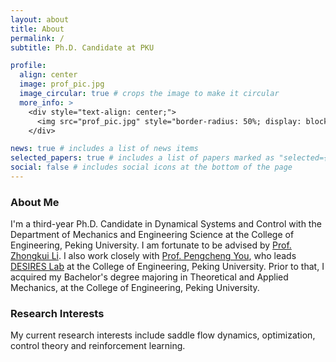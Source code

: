 ```yaml
---
layout: about
title: About
permalink: /
subtitle: Ph.D. Candidate at PKU

profile:
  align: center
  image: prof_pic.jpg
  image_circular: true # crops the image to make it circular
  more_info: >
    <div style="text-align: center;">
      <img src="prof_pic.jpg" style="border-radius: 50%; display: block; margin: 0 auto;" alt="Beijing, China" />
    </div>

news: true # includes a list of news items
selected_papers: true # includes a list of papers marked as "selected={true}"
social: false # includes social icons at the bottom of the page
---
```

### About Me
I'm a third-year Ph.D. Candidate in Dynamical Systems and Control with the Department of Mechanics and Engineering Science at the College of Engineering, Peking University. I am fortunate to be advised by [Prof. Zhongkui Li](https://www.zhongkuili-pku.com/cn/). I also work closely with [Prof. Pengcheng You](https://pengcheng-you.github.io/desires-lab/people.html), who leads [DESIRES Lab](https://pengcheng-you.github.io/desires-lab/) at the College of Engineering, Peking University. Prior to that, I acquired my Bachelor's degree majoring in Theoretical and Applied Mechanics, at the College of Engineering, Peking University.

### Research Interests
My current research interests include saddle flow dynamics, optimization, control theory and reinforcement learning.
